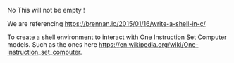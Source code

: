 
No This will not be empty !

We are referencing  https://brennan.io/2015/01/16/write-a-shell-in-c/


To create a shell environment to interact with One Instruction Set Computer models.
Such as the ones here https://en.wikipedia.org/wiki/One-instruction_set_computer.


